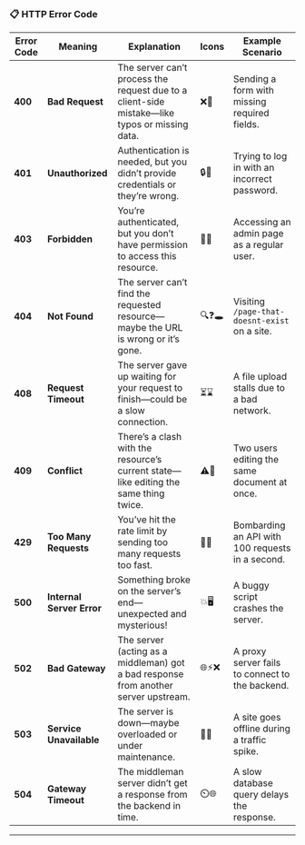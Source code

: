 

### 📋 HTTP Error Code

| **Error Code** | **Meaning**            | **Explanation**                                                                 | **Icons**           | **Example Scenario**                              |
|----------------|-----------------------|--------------------------------------------------------------------------------|---------------------|--------------------------------------------------|
| **400**        | **Bad Request**       | The server can’t process the request due to a client-side mistake—like typos or missing data. | ❌📝               | Sending a form with missing required fields.     |
| **401**        | **Unauthorized**      | Authentication is needed, but you didn’t provide credentials or they’re wrong.         | 🔒🚪               | Trying to log in with an incorrect password.     |
| **403**        | **Forbidden**         | You’re authenticated, but you don’t have permission to access this resource.          | 🚫🔐               | Accessing an admin page as a regular user.       |
| **404**        | **Not Found**         | The server can’t find the requested resource—maybe the URL is wrong or it’s gone.     | 🔍❓🕳️            | Visiting `/page-that-doesnt-exist` on a site.    |
| **408**        | **Request Timeout**   | The server gave up waiting for your request to finish—could be a slow connection.    | ⏳⌛               | A file upload stalls due to a bad network.       |
| **409**        | **Conflict**          | There’s a clash with the resource’s current state—like editing the same thing twice.  | ⚠️🔧               | Two users editing the same document at once.     |
| **429**        | **Too Many Requests** | You’ve hit the rate limit by sending too many requests too fast.                      | 🚦📨               | Bombarding an API with 100 requests in a second. |
| **500**        | **Internal Server Error** | Something broke on the server’s end—unexpected and mysterious!                  | 💥🖥️               | A buggy script crashes the server.               |
| **502**        | **Bad Gateway**       | The server (acting as a middleman) got a bad response from another server upstream.   | 🌐⚡❌             | A proxy server fails to connect to the backend.  |
| **503**        | **Service Unavailable** | The server is down—maybe overloaded or under maintenance.                        | 🛑🚧               | A site goes offline during a traffic spike.      |
| **504**        | **Gateway Timeout**   | The middleman server didn’t get a response from the backend in time.                  | ⏲️🌐               | A slow database query delays the response.       |

---
